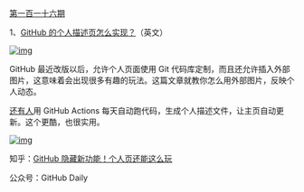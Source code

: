 [第一百一十六期](https://github.com/ruanyf/weekly/blob/master/docs/issue-116.md)

1、[GitHub 的个人描述页怎么实现？](https://rushter.com/blog/github-profile-markdown/)（英文）

[![img](https://camo.githubusercontent.com/cee1968f92fb9cdb1af3ec9025d06a066c8afed4e8756f9f02dd101a20e0c0f3/68747470733a2f2f7777772e77616e67626173652e636f6d2f626c6f67696d672f61737365742f3230323030372f6267323032303037303930352e6a7067)](https://camo.githubusercontent.com/cee1968f92fb9cdb1af3ec9025d06a066c8afed4e8756f9f02dd101a20e0c0f3/68747470733a2f2f7777772e77616e67626173652e636f6d2f626c6f67696d672f61737365742f3230323030372f6267323032303037303930352e6a7067)

GitHub 最近改版以后，允许个人页面使用 Git 代码库定制，而且还允许插入外部图片，这意味着会出现很多有趣的玩法。这篇文章就教你怎么用外部图片，反映个人动态。

[还有人](https://simonwillison.net/2020/Jul/10/self-updating-profile-readme/)用 GitHub Actions 每天自动跑代码，生成个人描述文件，让主页自动更新。这个更酷，也很实用。

[![img](https://camo.githubusercontent.com/ba27a72c1cd8bc1bbfc4b0ebd2021ae829ae3aac895d7aa91eba30e8d8e684d5/68747470733a2f2f7777772e77616e67626173652e636f6d2f626c6f67696d672f61737365742f3230323030372f6267323032303037313231312e6a7067)](https://camo.githubusercontent.com/ba27a72c1cd8bc1bbfc4b0ebd2021ae829ae3aac895d7aa91eba30e8d8e684d5/68747470733a2f2f7777772e77616e67626173652e636f6d2f626c6f67696d672f61737365742f3230323030372f6267323032303037313231312e6a7067)

知乎：[GitHub 隐藏新功能！个人页还能这么玩](https://zhuanlan.zhihu.com/p/161029860)

公众号：GitHub Daily

